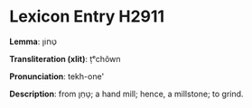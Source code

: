 # Lexicon Entry H2911

**Lemma**: טְחוֹן

**Transliteration (xlit)**: ṭᵉchôwn

**Pronunciation**: tekh-one'

**Description**:
from טָחַן; a hand mill; hence, a millstone; to grind.
